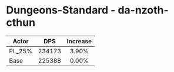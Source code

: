 # Dungeons-Standard - da-nzoth-cthun
| Actor | DPS | Increase |
|---|:---:|:---:|
|PL_25%|234173|3.90%|
|Base|225388|0.00%|
